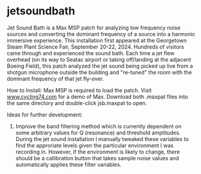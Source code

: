 # jetsoundbath
Jet Sound Bath is a Max MSP patch for analyzing low frequency noise sources and converting the dominant frequency of a source into a harmonic immersive experience. This installation first appeared at the Georgetown Steam Plant Science Fair, September 20-22, 2024. Hundreds of visitors came through and experienced the sound bath. Each time a jet flew overhead (on its way to Seatac airport or taking off/landing at the adjacent Boeing Field), this patch analyzed the jet sound being picked up live from a shotgun microphone outside the building and "re-tuned" the room with the dominant frequency of that jet fly-over.

How to Install:
Max MSP is required to load the patch. Visit www.cycling74.com for a demo of Max. Download both .maxpat files into the same directory and double-click jsb.maxpat to open.

Ideas for further development:
1. Improve the band filtering method which is currently dependent on some arbitrary values for Q (resonance) and threshold amplitudes. During the jet sound installation I manually tweaked these variables to find the approriate levels given the particular environment I was recording in. However, if the environment is likely to change, there should be a callibration button that takes sample noise values and automatically applies these filter variables.


